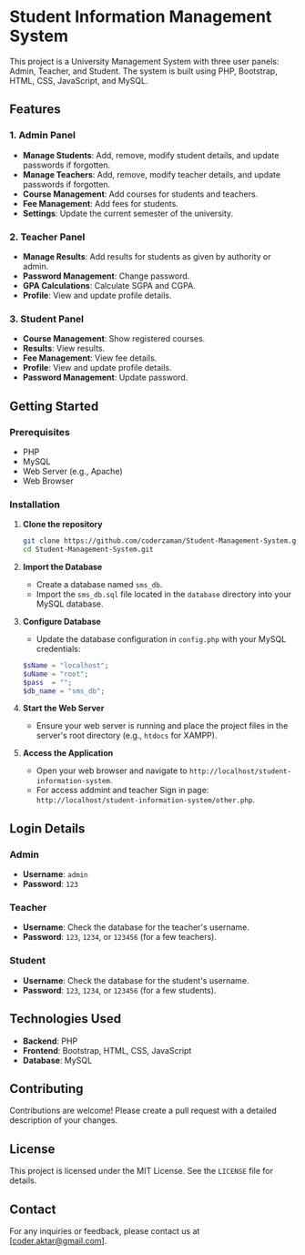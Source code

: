 # Student Information Management System

This project is a University Management System with three user panels: Admin, Teacher, and Student. The system is built using PHP, Bootstrap, HTML, CSS, JavaScript, and MySQL.

## Features

### 1. Admin Panel
- **Manage Students**: Add, remove, modify student details, and update passwords if forgotten.
- **Manage Teachers**: Add, remove, modify teacher details, and update passwords if forgotten.
- **Course Management**: Add courses for students and teachers.
- **Fee Management**: Add fees for students.
- **Settings**: Update the current semester of the university.

### 2. Teacher Panel
- **Manage Results**: Add results for students as given by authority or admin.
- **Password Management**: Change password.
- **GPA Calculations**: Calculate SGPA and CGPA.
- **Profile**: View and update profile details.

### 3. Student Panel
- **Course Management**: Show registered courses.
- **Results**: View results.
- **Fee Management**: View fee details.
- **Profile**: View and update profile details.
- **Password Management**: Update password.

## Getting Started

### Prerequisites
- PHP
- MySQL
- Web Server (e.g., Apache)
- Web Browser

### Installation
1. **Clone the repository**
    ```bash
    git clone https://github.com/coderzaman/Student-Management-System.git
    cd Student-Management-System.git
    ```
2. **Import the Database**
    - Create a database named `sms_db`.
    - Import the `sms_db.sql` file located in the `database` directory into your MySQL database.

3. **Configure Database**
    - Update the database configuration in `config.php` with your MySQL credentials:
    ```php
    $sName = "localhost";
    $uName = "root";
    $pass  = "";
    $db_name = "sms_db";
    ```

4. **Start the Web Server**
    - Ensure your web server is running and place the project files in the server's root directory (e.g., `htdocs` for XAMPP).

5. **Access the Application**
    - Open your web browser and navigate to `http://localhost/student-information-system`.
    - For access addmint and teacher Sign in page: `http://localhost/student-information-system/other.php`.

## Login Details

### Admin
- **Username**: `admin`
- **Password**: `123`

### Teacher
- **Username**: Check the database for the teacher's username.
- **Password**: `123`, `1234`, or `123456` (for a few teachers).

### Student
- **Username**: Check the database for the student's username.
- **Password**: `123`, `1234`, or `123456` (for a few students).

## Technologies Used
- **Backend**: PHP
- **Frontend**: Bootstrap, HTML, CSS, JavaScript
- **Database**: MySQL

## Contributing
Contributions are welcome! Please create a pull request with a detailed description of your changes.

## License
This project is licensed under the MIT License. See the `LICENSE` file for details.

## Contact
For any inquiries or feedback, please contact us at [coder.aktar@gmail.com].
